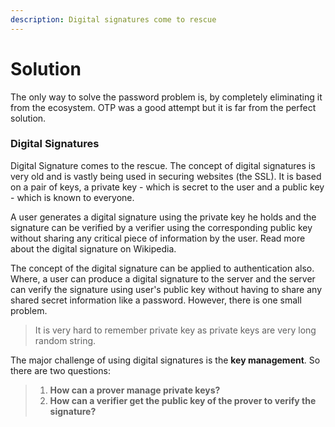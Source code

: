 ```yaml
---
description: Digital signatures come to rescue
---
```


# Solution

The only way to solve the password problem is, by completely eliminating it from the ecosystem. OTP was a good attempt but it is far from the perfect solution.&#x20;

### Digital Signatures

Digital Signature comes to the rescue. The concept of digital signatures is very old and is vastly being used in securing websites (the SSL). It is based on a pair of keys, a private key - which is secret to the user and a public key - which is known to everyone.

A user generates a digital signature using the private key he holds and the signature can be verified by a verifier using the corresponding public key without sharing any critical piece of information by the user. Read more about the digital signature on Wikipedia.

The concept of the digital signature can be applied to authentication also. Where, a user can produce a digital signature to the server and the server can verify the signature using user's public key without having to share any shared secret information like a password. However, there is one small problem.

> It is very hard to remember private key as private keys are very long random string.

The major challenge of using digital signatures is the **key management**. So there are two questions:&#x20;

> 1. **How can a prover manage private keys?**
> 2. **How can a verifier get the public key of the prover to verify the signature?**



